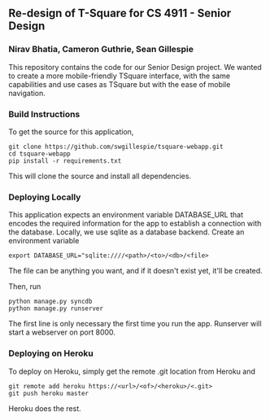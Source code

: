 ## Re-design of T-Square for CS 4911 - Senior Design
### Nirav Bhatia, Cameron Guthrie, Sean Gillespie

This repository contains the code for our Senior Design project. We wanted to create a more mobile-friendly
TSquare interface, with the same capabilities and use cases as TSquare but with the ease of mobile navigation.

### Build Instructions
To get the source for this application,

```
git clone https://github.com/swgillespie/tsquare-webapp.git
cd tsquare-webapp
pip install -r requirements.txt
```

This will clone the source and install all dependencies.

### Deploying Locally
This application expects an environment variable DATABASE_URL that encodes the required information for the 
app to establish a connection with the database. Locally, we use sqlite as a database backend. Create
an environment variable
```
export DATABASE_URL="sqlite:////<path>/<to>/<db>/<file>
```
The file can be anything you want, and if it doesn't exist yet, it'll be created.

Then, run
```
python manage.py syncdb
python manage.py runserver
```

The first line is only necessary the first time you run the app. Runserver will start a webserver on port 8000.

### Deploying on Heroku
To deploy on Heroku, simply get the remote .git location from Heroku and
```
git remote add heroku https://<url>/<of>/<heroku>/<.git>
git push heroku master
```
Heroku does the rest.
